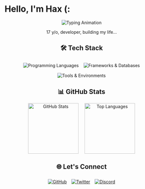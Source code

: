 # Hello, I'm Hax (:

<div align="center">
  <img src="https://readme-typing-svg.demolab.com?font=Fira+Code&weight=600&size=26&duration=4000&pause=1000&color=FFF&center=true&vCenter=true&width=500&lines=Full-Stack+Developer;Cybersecurity+Enthusiast;Technology+Lover" alt="Typing Animation" />
  
  <p>17 y/o, developer, building my life...</p>

  ## 🛠 Tech Stack
  
  <div style="display: flex; flex-wrap: wrap; justify-content: center; gap: 16px; margin: 2em 0;">
    <img src="https://skillicons.dev/icons?i=python,java,ts,js,html,css,react" alt="Programming Languages" title="Languages" />
    <img src="https://skillicons.dev/icons?i=nodejs,express,flask,tailwind,mongodb" alt="Frameworks & Databases" title="Frameworks & DB" />
    <img src="https://skillicons.dev/icons?i=vscode,sublime,vim,neovim,linux,bash,git" alt="Tools & Environments" title="Tools" />
  </div>

  ## 📊 GitHub Stats
  
  <div style="display: flex; flex-wrap: wrap; justify-content: center; gap: 20px; margin-bottom: 2em;">
    <img height="165em" src="https://github-readme-stats.vercel.app/api?username=emptyhax&show_icons=true&theme=react&hide_border=true&include_all_commits=true&count_private=true" alt="GitHub Stats" />
    <img height="165em" src="https://github-readme-stats.vercel.app/api/top-langs/?username=emptyhax&layout=compact&langs_count=8&theme=react&hide_border=true" alt="Top Languages" />
 
  </div>
 

  ## 🌐 Let's Connect
  
  <div style="display: flex; justify-content: center; gap: 15px; margin-top: 2em;">
    <a href="https://github.com/emptyhax" target="_blank">
      <img src="https://img.shields.io/badge/GitHub-100000?style=for-the-badge&logo=github&logoColor=white" alt="GitHub"/>
    </a>
    <a href="https://twitter.com/slyhax" target="_blank">
      <img src="https://img.shields.io/badge/Twitter-1DA1F2?style=for-the-badge&logo=twitter&logoColor=white" alt="Twitter"/>
    </a>
    <a href="https://discord.com/users/1190847234108035128" target="_blank">
      <img src="https://img.shields.io/badge/Discord-5865F2?style=for-the-badge&logo=discord&logoColor=white" alt="Discord"/>
    </a>
  </div>
</div>
